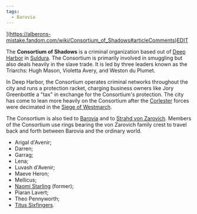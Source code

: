 ```yaml
---
tags:
  - Barovia
---
```



](https://alberons-mistake.fandom.com/wiki/Consortium_of_Shadows#articleComments)[EDIT](https://alberons-mistake.fandom.com/wiki/Consortium_of_Shadows?veaction=edit)

The **Consortium of Shadows** is a criminal organization based out of [Deep Harbor](https://alberons-mistake.fandom.com/wiki/Deep_Harbor "Deep Harbor") in [Suldura](https://alberons-mistake.fandom.com/wiki/Suldura "Suldura"). The Consortium is primarily involved in smuggling but also deals heavily in the slave trade. It is led by three leaders known as the Triarchs: Hugh Mason, Violetta Avery, and Weston du Plumet.

In Deep Harbor, the Consortium operates criminal networks throughout the city and runs a protection racket, charging business owners like Jory Greenbottle a "tax" in exchange for the Consortium's protection. The city has come to lean more heavily on the Consortium after the [Corlester](https://alberons-mistake.fandom.com/wiki/Corlester "Corlester") forces were decimated in the [Siege of Westmarch](https://alberons-mistake.fandom.com/wiki/Siege_of_Westmarch "Siege of Westmarch").

The Consortium is also tied to [Barovia](https://alberons-mistake.fandom.com/wiki/Barovia "Barovia") and to [Strahd von Zarovich](https://alberons-mistake.fandom.com/wiki/Strahd_von_Zarovich "Strahd von Zarovich"). Members of the Consortium use rings bearing the von Zarovich family crest to travel back and forth between Barovia and the ordinary world.

-   Arigal d'Avenir;
-   Darren;
-   Garrag;
-   Lena;
-   Luvash d'Avenir;
-   Maeve Heron;
-   Mellicus;
-   [Naomi Starling](https://alberons-mistake.fandom.com/wiki/Naomi_Starling "Naomi Starling") (former);
-   Piaran Lavert;
-   Theo Pennyworth;
-   [Titus Sixfingers](https://alberons-mistake.fandom.com/wiki/Titus_Sixfingers "Titus Sixfingers").